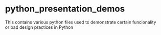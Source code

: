 # python_presentation_demos
This contains various python files used to demonstrate certain funcionality or bad design practices in Python
